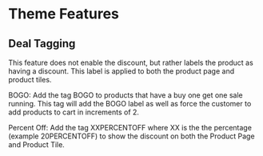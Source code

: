 # Theme Features

## Deal Tagging
This feature does not enable the discount, but rather labels the product as having a discount. This label is applied to both the product page and product tiles.

BOGO: Add the tag BOGO to products that have a buy one get one sale running. This tag will add the BOGO label as well as force the customer to add products to cart in increments of 2.

Percent Off: Add the tag XXPERCENTOFF where XX is the the percentage (example 20PERCENTOFF) to show the discount on both the Product Page and Product Tile.